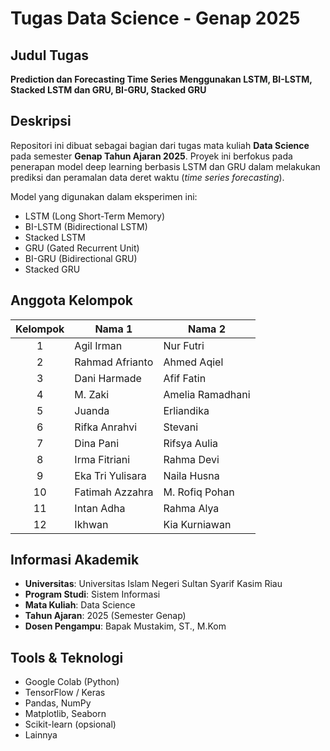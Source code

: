 # Tugas Data Science - Genap 2025

## Judul Tugas
**Prediction dan Forecasting Time Series Menggunakan LSTM, BI-LSTM, Stacked LSTM dan GRU, BI-GRU, Stacked GRU**


## Deskripsi
Repositori ini dibuat sebagai bagian dari tugas mata kuliah **Data Science** pada semester **Genap Tahun Ajaran 2025**. Proyek ini berfokus pada penerapan model deep learning berbasis LSTM dan GRU dalam melakukan prediksi dan peramalan data deret waktu (_time series forecasting_).

Model yang digunakan dalam eksperimen ini:
- LSTM (Long Short-Term Memory)
- BI-LSTM (Bidirectional LSTM)
- Stacked LSTM
- GRU (Gated Recurrent Unit)
- BI-GRU (Bidirectional GRU)
- Stacked GRU

## Anggota Kelompok

| <div align="center">Kelompok</div> | Nama 1               | Nama 2             |
|:----------------------------------:|----------------------|--------------------|
| <div align="center">1</div>        | Agil Irman           | Nur Futri          |
| <div align="center">2</div>        | Rahmad Afrianto      | Ahmed Aqiel        |
| <div align="center">3</div>        | Dani Harmade         | Afif Fatin         |
| <div align="center">4</div>        | M. Zaki              | Amelia Ramadhani   |
| <div align="center">5</div>        | Juanda               | Erliandika         |
| <div align="center">6</div>        | Rifka Anrahvi        | Stevani            |
| <div align="center">7</div>        | Dina Pani            | Rifsya Aulia       |
| <div align="center">8</div>        | Irma Fitriani        | Rahma Devi         |
| <div align="center">9</div>        | Eka Tri Yulisara     | Naila Husna        |
| <div align="center">10</div>       | Fatimah Azzahra      | M. Rofiq Pohan     |
| <div align="center">11</div>       | Intan Adha           | Rahma Alya         |
| <div align="center">12</div>       | Ikhwan               | Kia Kurniawan      |

## Informasi Akademik
- **Universitas**: Universitas Islam Negeri Sultan Syarif Kasim Riau  
- **Program Studi**: Sistem Informasi  
- **Mata Kuliah**: Data Science  
- **Tahun Ajaran**: 2025 (Semester Genap)  
- **Dosen Pengampu**: Bapak Mustakim, ST., M.Kom  

## Tools & Teknologi
- Google Colab (Python)  
- TensorFlow / Keras  
- Pandas, NumPy  
- Matplotlib, Seaborn  
- Scikit-learn (opsional)  
- Lainnya  